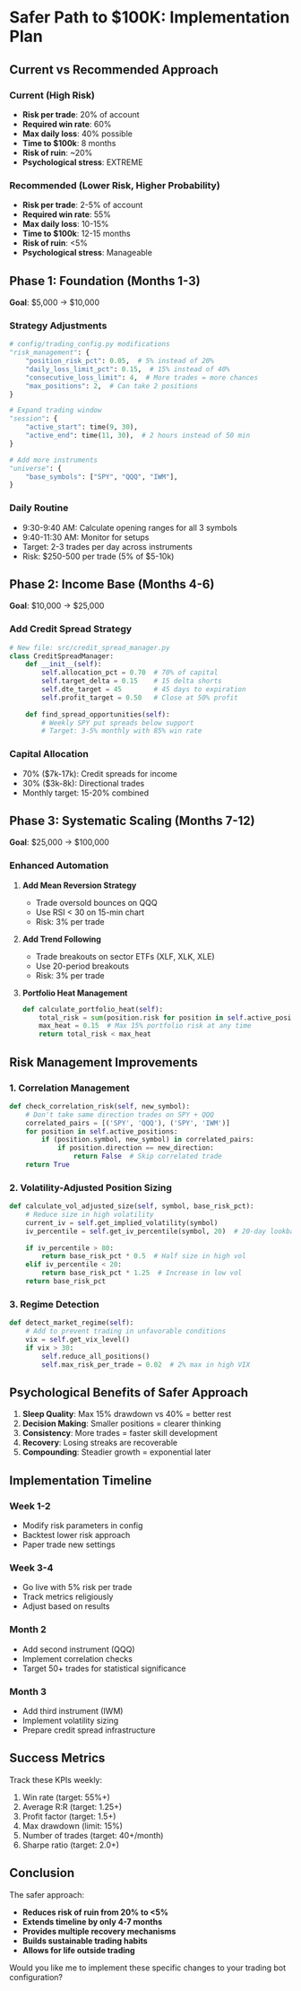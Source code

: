 # Safer Path to $100K: Implementation Plan

## Current vs Recommended Approach

### Current (High Risk)
- **Risk per trade**: 20% of account
- **Required win rate**: 60%
- **Max daily loss**: 40% possible
- **Time to $100k**: 8 months
- **Risk of ruin**: ~20%
- **Psychological stress**: EXTREME

### Recommended (Lower Risk, Higher Probability)
- **Risk per trade**: 2-5% of account  
- **Required win rate**: 55%
- **Max daily loss**: 10-15%
- **Time to $100k**: 12-15 months
- **Risk of ruin**: <5%
- **Psychological stress**: Manageable

## Phase 1: Foundation (Months 1-3)
**Goal**: $5,000 → $10,000

### Strategy Adjustments
```python
# config/trading_config.py modifications
"risk_management": {
    "position_risk_pct": 0.05,  # 5% instead of 20%
    "daily_loss_limit_pct": 0.15,  # 15% instead of 40%
    "consecutive_loss_limit": 4,  # More trades = more chances
    "max_positions": 2,  # Can take 2 positions
}

# Expand trading window
"session": {
    "active_start": time(9, 30),
    "active_end": time(11, 30),  # 2 hours instead of 50 min
}

# Add more instruments
"universe": {
    "base_symbols": ["SPY", "QQQ", "IWM"],
}
```

### Daily Routine
- 9:30-9:40 AM: Calculate opening ranges for all 3 symbols
- 9:40-11:30 AM: Monitor for setups
- Target: 2-3 trades per day across instruments
- Risk: $250-500 per trade (5% of $5-10k)

## Phase 2: Income Base (Months 4-6)
**Goal**: $10,000 → $25,000

### Add Credit Spread Strategy
```python
# New file: src/credit_spread_manager.py
class CreditSpreadManager:
    def __init__(self):
        self.allocation_pct = 0.70  # 70% of capital
        self.target_delta = 0.15    # 15 delta shorts
        self.dte_target = 45        # 45 days to expiration
        self.profit_target = 0.50   # Close at 50% profit
        
    def find_spread_opportunities(self):
        # Weekly SPY put spreads below support
        # Target: 3-5% monthly with 85% win rate
```

### Capital Allocation
- 70% ($7k-17k): Credit spreads for income
- 30% ($3k-8k): Directional trades
- Monthly target: 15-20% combined

## Phase 3: Systematic Scaling (Months 7-12)
**Goal**: $25,000 → $100,000

### Enhanced Automation
1. **Add Mean Reversion Strategy**
   - Trade oversold bounces on QQQ
   - Use RSI < 30 on 15-min chart
   - Risk: 3% per trade

2. **Add Trend Following**
   - Trade breakouts on sector ETFs (XLF, XLK, XLE)
   - Use 20-period breakouts
   - Risk: 3% per trade

3. **Portfolio Heat Management**
   ```python
   def calculate_portfolio_heat(self):
       total_risk = sum(position.risk for position in self.active_positions)
       max_heat = 0.15  # Max 15% portfolio risk at any time
       return total_risk < max_heat
   ```

## Risk Management Improvements

### 1. Correlation Management
```python
def check_correlation_risk(self, new_symbol):
    # Don't take same direction trades on SPY + QQQ
    correlated_pairs = [('SPY', 'QQQ'), ('SPY', 'IWM')]
    for position in self.active_positions:
        if (position.symbol, new_symbol) in correlated_pairs:
            if position.direction == new_direction:
                return False  # Skip correlated trade
    return True
```

### 2. Volatility-Adjusted Position Sizing
```python
def calculate_vol_adjusted_size(self, symbol, base_risk_pct):
    # Reduce size in high volatility
    current_iv = self.get_implied_volatility(symbol)
    iv_percentile = self.get_iv_percentile(symbol, 20)  # 20-day lookback
    
    if iv_percentile > 80:
        return base_risk_pct * 0.5  # Half size in high vol
    elif iv_percentile < 20:
        return base_risk_pct * 1.25  # Increase in low vol
    return base_risk_pct
```

### 3. Regime Detection
```python
def detect_market_regime(self):
    # Add to prevent trading in unfavorable conditions
    vix = self.get_vix_level()
    if vix > 30:
        self.reduce_all_positions()
        self.max_risk_per_trade = 0.02  # 2% max in high VIX
```

## Psychological Benefits of Safer Approach

1. **Sleep Quality**: Max 15% drawdown vs 40% = better rest
2. **Decision Making**: Smaller positions = clearer thinking  
3. **Consistency**: More trades = faster skill development
4. **Recovery**: Losing streaks are recoverable
5. **Compounding**: Steadier growth = exponential later

## Implementation Timeline

### Week 1-2
- Modify risk parameters in config
- Backtest lower risk approach
- Paper trade new settings

### Week 3-4  
- Go live with 5% risk per trade
- Track metrics religiously
- Adjust based on results

### Month 2
- Add second instrument (QQQ)
- Implement correlation checks
- Target 50+ trades for statistical significance

### Month 3
- Add third instrument (IWM)
- Implement volatility sizing
- Prepare credit spread infrastructure

## Success Metrics

Track these KPIs weekly:
1. Win rate (target: 55%+)
2. Average R:R (target: 1.25+)
3. Profit factor (target: 1.5+)
4. Max drawdown (limit: 15%)
5. Number of trades (target: 40+/month)
6. Sharpe ratio (target: 2.0+)

## Conclusion

The safer approach:
- **Reduces risk of ruin from 20% to <5%**
- **Extends timeline by only 4-7 months**
- **Provides multiple recovery mechanisms**
- **Builds sustainable trading habits**
- **Allows for life outside trading**

Would you like me to implement these specific changes to your trading bot configuration?